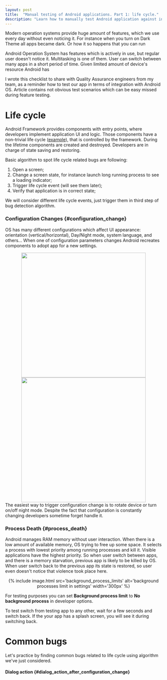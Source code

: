 ```yaml
---
layout: post
title:  "Manual testing of Android applications. Part 1: life cycle." 
description: "Learn how to manually test Android application against integration with system life cycle. Spot not obvious bugs which 100% will happen on users device before release."
---
```




Modern operation systems provide huge amount of features,
which we use every day without even noticing it.
For instance when you turn on Dark Theme all apps became dark.
Or how it so happens that you can run 

Android Operation System has features which is actively in use,
but regular user doesn't notice it.
Multitasking is one of them.
User can switch between many apps in a short period of time.
Given limited amount of device's resource Android has  

I wrote this checklist to share with Quality Assurance engineers from my team,
as a reminder how to test our app in terms of integration with Android OS.
Article contains not obvious test scenarios which can be easy missed during feature testing.


# Life cycle

Android Framework provides components with entry points,
where developers implement application UI and logic.
Those components have a non-trivial life cycle
([example](https://media.springernature.com/original/springer-static/image/chp%3A10.1007%2F978-3-319-59608-2_35/MediaObjects/450970_1_En_35_Fig1_HTML.gif)),
that is controlled by the framework.
During the lifetime components are created and destroyed.
Developers are in charge of state saving and restoring.

Basic algorithm to spot life cycle related bugs are following:
1. Open a screen;
2. Change a screen state, for instance launch long running process to see a loading indicator;
3. Trigger life cycle event (will see them later);
4. Verify that application is in correct state;

We will consider different life cycle events,
just trigger them in third step of bug detection algorithm.

### Configuration Changes {#configuration_change}
OS has many different configurations which affect UI appearance:
orientation (vertical/horizontal), Day/Night mode, system language, and others...
When one of configuration parameters changes Android recreates components to adopt app for a new settings.

<div align='center'>
    <img height='400px' src='https://github.com/VysotskiVadim/VysotskiVadim.github.io/raw/master/assets/configuration_change_orientation.gif'>
    <img height='400px' src='https://github.com/VysotskiVadim/VysotskiVadim.github.io/raw/master/assets/configuration_change_night_mode.gif'>
</div>
The easiest way to trigger configuration change is to rotate device or turn on/off night mode.
Despite the fact that configuration is constantly changing developers sometime forget handle it.

### Process Death {#process_death}
Android manages RAM memory without user interaction.
When there is a low amount of available memory,
OS trying to free up some space.
It selects a process with lowest priority among running processes and kill it.
Visible applications have the highest priority.
So when user switch between apps,
and there is a memory starvation,
previous app is likely to be killed by OS.
When user switch back to the previous app its state is restored,
so user even doesn't notice that violence took place here.

<div style="margin: 10px" align="center">
    {% include image.html src='background_process_limits' alt='background processes limit in settings' width='300px' %}
</div>

For testing purposes you can set **Background process limit** to **No background process**
in developer options.

To test switch from testing app to any other,
wait for a few seconds and switch back.
If the your app has a splash screen,
you will see it during switching back.


# Common bugs

Let's practice by finding common bugs related to life cycle using algorithm we've just considered.

#### Dialog action {#dialog_action_after_configuration_change}
